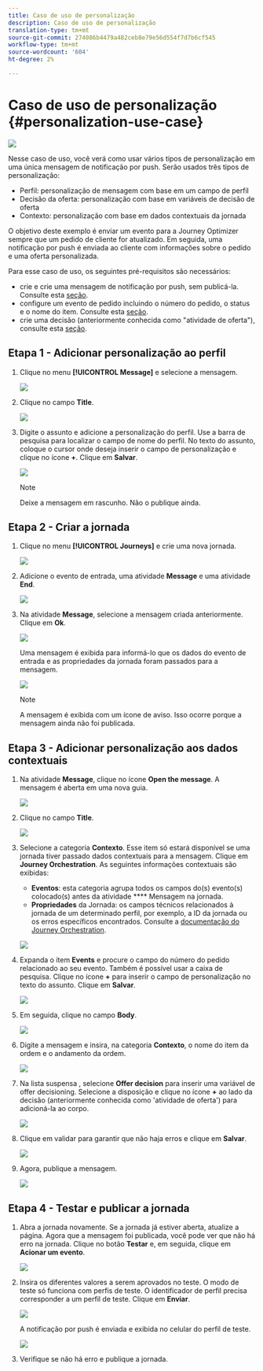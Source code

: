 ```yaml
---
title: Caso de uso de personalização
description: Caso de uso de personalização
translation-type: tm+mt
source-git-commit: 274086b4479a482ceb8e79e56d554f7d7b6cf545
workflow-type: tm+mt
source-wordcount: '604'
ht-degree: 2%

---
```



# Caso de uso de personalização {#personalization-use-case}

![](../assets/do-not-localize/badge.png)

Nesse caso de uso, você verá como usar vários tipos de personalização em uma única mensagem de notificação por push. Serão usados três tipos de personalização:

* Perfil: personalização de mensagem com base em um campo de perfil
* Decisão da oferta: personalização com base em variáveis de decisão de oferta
* Contexto: personalização com base em dados contextuais da jornada

O objetivo deste exemplo é enviar um evento para a Journey Optimizer sempre que um pedido de cliente for atualizado. Em seguida, uma notificação por push é enviada ao cliente com informações sobre o pedido e uma oferta personalizada.

Para esse caso de uso, os seguintes pré-requisitos são necessários:

* crie e crie uma mensagem de notificação por push, sem publicá-la. Consulte esta [seção](../create-message.md).
* configure um evento de pedido incluindo o número do pedido, o status e o nome do item. Consulte esta [seção](../event/about-events.md).
* crie uma decisão (anteriormente conhecida como &quot;atividade de oferta&quot;), consulte esta [seção](../offers/offer-activities/create-offer-activities.md).

## Etapa 1 - Adicionar personalização ao perfil

1. Clique no menu **[!UICONTROL Message]** e selecione a mensagem.

   ![](assets/perso-uc.png)

1. Clique no campo **Title**.

   ![](assets/perso-uc2.png)

1. Digite o assunto e adicione a personalização do perfil. Use a barra de pesquisa para localizar o campo de nome do perfil. No texto do assunto, coloque o cursor onde deseja inserir o campo de personalização e clique no ícone **+**. Clique em **Salvar**.

   ![](assets/perso-uc3.png)

   >[!NOTE]
   >
   >Deixe a mensagem em rascunho. Não o publique ainda.

## Etapa 2 - Criar a jornada

1. Clique no menu **[!UICONTROL Journeys]** e crie uma nova jornada.

   ![](assets/perso-uc4.png)

1. Adicione o evento de entrada, uma atividade **Message** e uma atividade **End**.

   ![](assets/perso-uc5.png)

1. Na atividade **Message**, selecione a mensagem criada anteriormente. Clique em **Ok**.

   ![](assets/perso-uc6.png)

   Uma mensagem é exibida para informá-lo que os dados do evento de entrada e as propriedades da jornada foram passados para a mensagem.

   ![](assets/perso-uc7.png)

   >[!NOTE]
   >
   >A mensagem é exibida com um ícone de aviso. Isso ocorre porque a mensagem ainda não foi publicada.

## Etapa 3 - Adicionar personalização aos dados contextuais

1. Na atividade **Message**, clique no ícone **Open the message**. A mensagem é aberta em uma nova guia.

   ![](assets/perso-uc8.png)

1. Clique no campo **Title**.

   ![](assets/perso-uc9.png)

1. Selecione a categoria **Contexto**. Esse item só estará disponível se uma jornada tiver passado dados contextuais para a mensagem. Clique em **Journey Orchestration**. As seguintes informações contextuais são exibidas:

   * **Eventos**: esta categoria agrupa todos os campos do(s) evento(s) colocado(s) antes da atividade  **** Mensagem na jornada.
   * **Propriedades** da Jornada: os campos técnicos relacionados à jornada de um determinado perfil, por exemplo, a ID da jornada ou os erros específicos encontrados. Consulte a [documentação do Journey Orchestration](https://experienceleague.adobe.com/docs/journeys/using/building-advanced-conditions-journeys/syntax/journey-properties.html#building-advanced-conditions-journeys).

   ![](assets/perso-uc10.png)

1. Expanda o item **Events** e procure o campo do número do pedido relacionado ao seu evento. Também é possível usar a caixa de pesquisa. Clique no ícone **+** para inserir o campo de personalização no texto do assunto. Clique em **Salvar**.

   ![](assets/perso-uc11.png)

1. Em seguida, clique no campo **Body**.

   ![](assets/perso-uc12.png)

1. Digite a mensagem e insira, na categoria **Contexto**, o nome do item da ordem e o andamento da ordem.

   ![](assets/perso-uc13.png)

1. Na lista suspensa , selecione **Offer decision** para inserir uma variável de offer decisioning. Selecione a disposição e clique no ícone **+** ao lado da decisão (anteriormente conhecida como &#39;atividade de oferta&#39;) para adicioná-la ao corpo.

   ![](assets/perso-uc14.png)

1. Clique em validar para garantir que não haja erros e clique em **Salvar**.

   ![](assets/perso-uc15.png)

1. Agora, publique a mensagem.

   ![](assets/perso-uc16.png)

## Etapa 4 - Testar e publicar a jornada

1. Abra a jornada novamente. Se a jornada já estiver aberta, atualize a página. Agora que a mensagem foi publicada, você pode ver que não há erro na jornada. Clique no botão **Testar** e, em seguida, clique em **Acionar um evento**.

   ![](assets/perso-uc17.png)

1. Insira os diferentes valores a serem aprovados no teste. O modo de teste só funciona com perfis de teste. O identificador de perfil precisa corresponder a um perfil de teste. Clique em **Enviar**.

   ![](assets/perso-uc18.png)

   A notificação por push é enviada e exibida no celular do perfil de teste.

   ![](assets/perso-uc19.png)

1. Verifique se não há erro e publique a jornada.


